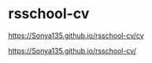 # rsschool-cv
<https://Sonya135.github.io/rsschool-cv/cv>

<https://Sonya135.github.io/rsschool-cv/>
